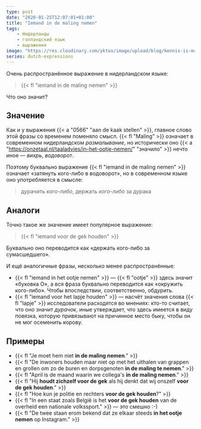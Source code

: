 ```yaml
---
type: post
date: "2020-01-25T12:07:01+01:00"
title: "Iemand in de maling nemen"
tags:
    - Нидерланды
    - голландский язык
    - выражения
image: "https://res.cloudinary.com/yktoo/image/upload/blog/kennis-is-macht.jpg"
series: dutch-expressions
---
```


Очень распространённое выражение в нидерландском языке:

> {{< fl "iemand in de maling nemen" >}}

Что оно значит?

<!--more-->

## Значение

Как и у выражения {{< a "0566" "aan de kaak stellen" >}}, главное слово этой фразы со временем поменяло смысл. {{< fl "Maling" >}} означает в современном нидерландском *размалывание*, но исторически оно {{< a "https://onzetaal.nl/taaladvies/in-het-ootje-nemen/" "значило" >}} нечто иное — *вихрь*, *водоворот*.

Поэтому буквально выражение {{< fl "iemand in de maling nemen" >}} означает «затянуть кого-либо в водоворот», но в современном языке оно употребляется в смысле:

> дурачить *кого-либо*, держать *кого-либо* за дурака

## Аналоги

Точно такое же значение имеет популярное выражение:

> {{< fl "iemand voor de gek houden" >}}

Буквально оно переводится как «держать кого-либо за сумасшедшего».

И ещё аналогичные фразы, несколько менее распространённые:

* {{< fl "iemand in het ootje nemen" >}} — {{< fl "ootje" >}} здесь значит «буковка О», а вся фраза буквально переводится как «окружить кого-либо». Чтобы впоследствии, соответственно, обдурить.
* {{< fl "iemand voor het lapje houden" >}} — насчёт значения слова {{< fl "lapje" >}} исследователи расходятся во мнениях: кто-то считает, что оно значит *дурачок*, иные утверждает, что здесь имеется в виду повязка, которую привязывают на причинное место быку, чтобы он не мог осеменить корову.

## Примеры

* {{< fl "Je moet hem niet **in de maling nemen**." >}}
* {{< fl "De inwoners houden maar niet op met het uithalen van grappen en grollen om zo de buren en dorpsgenoten **in de maling te nemen**." >}}
* {{< fl "April is de maand waarin we collega's **in de maling nemen**." >}}
* {{< fl "Hij **houdt zichzelf voor de gek** als hij denkt dat wij onszelf **voor de gek houden**." >}}
* {{< fl "Hoe kun je politie en rechters **voor de gek houden**?" >}}
* {{< fl "In een staat zoals België is het **voor de gek houden** van de overheid een nationale volkssport." >}} — это смешно :-)
* {{< fl "De twee staan erom bekend dat ze elkaar steeds **in het ootje nemen** op Instagram." >}}

